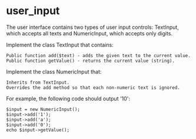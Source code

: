 # user_input

The user interface contains two types of user input controls: TextInput, which accepts all texts and NumericInput, which accepts only digits.

Implement the class TextInput that contains:

    Public function add($text) - adds the given text to the current value.
    Public function getValue() - returns the current value (string).

Implement the class NumericInput that:

    Inherits from TextInput.
    Overrides the add method so that each non-numeric text is ignored.

For example, the following code should output '10':


    $input = new NumericInput();  
    $input->add('1');  
    $input->add('a');  
    $input->add('0');  
    echo $input->getValue();  
